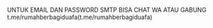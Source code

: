 UNTUK EMAIL DAN PASSWORD SMTP BISA CHAT WA
ATAU GABUNG 
t.me/rumahberbagiduafa(t.me/rumahberbagiduafa)
